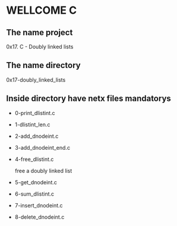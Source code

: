 #                        WELLCOME C
## The name project

0x17. C - Doubly linked lists

## The name directory

0x17-doubly_linked_lists

## Inside directory have netx files mandatorys

* 0-print_dlistint.c
* 1-dlistint_len.c
* 2-add_dnodeint.c
* 3-add_dnodeint_end.c
* 4-free_dlistint.c

	free a doubly linked list
* 5-get_dnodeint.c
* 6-sum_dlistint.c
* 7-insert_dnodeint.c
* 8-delete_dnodeint.c
